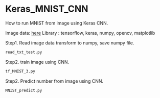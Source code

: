 # Keras_MNIST_CNN
How to run MNIST from image using Keras CNN.

Image data: [here](https://github.com/mrlittlepig/ImageProcessing/tree/master/MNIST_data)
Library : tensorflow, keras, numpy, opencv, matplotlib


Step1. Read image data transform to numpy, save numpy file.
``` bash
read_txt_test.py
```

Step2. train image using CNN.
``` bash
tf_MNIST_3.py
```

Step2. Predict number from image using CNN.
``` bash
MNIST_predict.py
```
